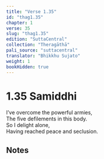 ```yaml
---
title: "Verse 1.35"
id: "thag1.35"
chapter: 1
verse: 35
slug: "thag1.35"
edition: "SuttaCentral"
collection: "Theragāthā"
pali_source: "suttacentral"
translator: "Bhikkhu Sujato"
weight: 1
bookHidden: true
---
```


# 1.35 Samiddhi  

I’ve overcome the powerful armies,  
The five defilements in this body.  
So I delight alone,  
Having reached peace and seclusion.

## Notes